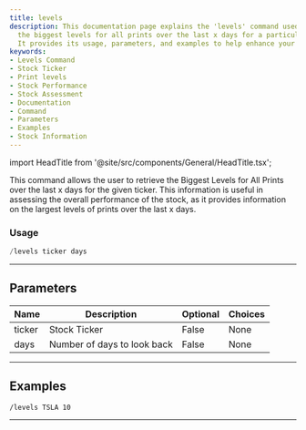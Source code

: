 ```yaml
---
title: levels
description: This documentation page explains the 'levels' command used to retrieve
  the biggest levels for all prints over the last x days for a particular stock ticker.
  It provides its usage, parameters, and examples to help enhance your stock assessment.
keywords:
- Levels Command
- Stock Ticker
- Print levels
- Stock Performance
- Stock Assessment
- Documentation
- Command
- Parameters
- Examples
- Stock Information
---
```


import HeadTitle from '@site/src/components/General/HeadTitle.tsx';

<HeadTitle title="levels - Darkpool - Telegram - Reference | OpenBB Bot Docs" />

This command allows the user to retrieve the Biggest Levels for All Prints over the last x days for the given ticker. This information is useful in assessing the overall performance of the stock, as it provides information on the largest levels of prints over the last x days.

### Usage

```python wordwrap
/levels ticker days
```

---

## Parameters

| Name | Description | Optional | Choices |
| ---- | ----------- | -------- | ------- |
| ticker | Stock Ticker | False | None |
| days | Number of days to look back | False | None |


---

## Examples

```
/levels TSLA 10
```

---
